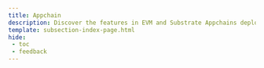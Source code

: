 ```yaml
---
title: Appchain
description: Discover the features in EVM and Substrate Appchains deployed through Tanssi, leveraging user-friendly and easy-to-deploy templates for enhanced capabilities.
template: subsection-index-page.html
hide: 
 - toc
 - feedback
---
```


